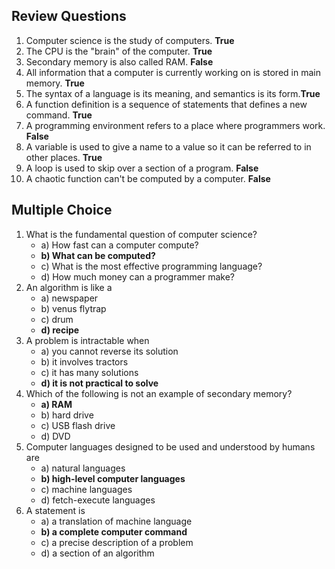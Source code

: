 ## Review Questions
1. Computer science is the study of computers. **True**
2. The CPU is the "brain" of the computer. **True**
3. Secondary memory is also called RAM. **False**
4. All information that a computer is currently working on is stored in main memory. **True**
5. The syntax of a language is its meaning, and semantics is its form.**True**
6. A function definition is a sequence of statements that defines a new command. **True**
7. A programming environment refers to a place where programmers work. **False**
8. A variable is used to give a name to a value so it can be referred to in other places. **True**
9. A loop is used to skip over a section of a program. **False**
10. A chaotic function can't be computed by a computer. **False**

## Multiple Choice
1. What is the fundamental question of computer science?
    - a) How fast can a computer compute?
    - **b) What can be computed?**
    - c) What is the most effective programming language?
    - d) How much money can a programmer make?
2. An algorithm is like a
    - a) newspaper 
    - b) venus flytrap 
    - c) drum 
    - **d) recipe**
3. A problem is intractable when
    - a) you cannot reverse its solution
    - b) it involves tractors
    - c) it has many solutions
    - **d) it is not practical to solve**
4. Which of the following is not an example of secondary memory?
    - **a) RAM** 
    - b) hard drive 
    - c) USB flash drive 
    - d) DVD
5. Computer languages designed to be used and understood by humans are
    - a) natural languages
    - **b) high-level computer languages**
    - c) machine languages
    - d) fetch-execute languages
6. A statement is
    - a) a translation of machine language
    - **b) a complete computer command**
    - c) a precise description of a problem
    - d) a section of an algorithm
